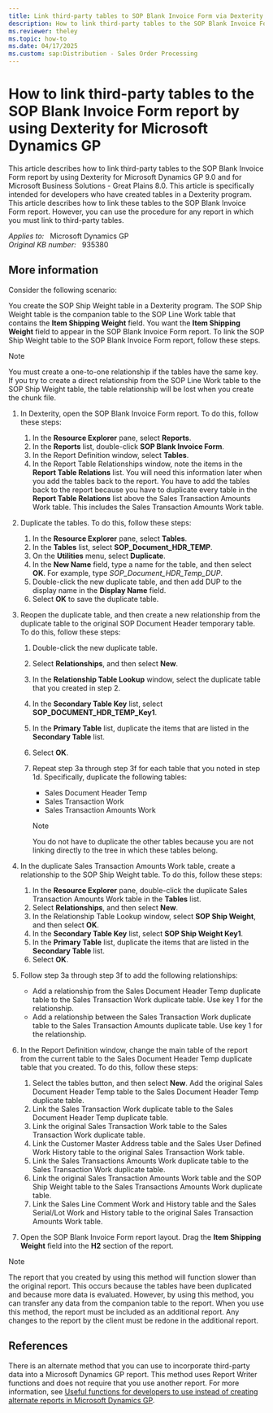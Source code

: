 ```yaml
---
title: Link third-party tables to SOP Blank Invoice Form via Dexterity
description: How to link third-party tables to the SOP Blank Invoice Form report by using Dexterity for Microsoft Dynamics GP.
ms.reviewer: theley
ms.topic: how-to
ms.date: 04/17/2025
ms.custom: sap:Distribution - Sales Order Processing
---
```

# How to link third-party tables to the SOP Blank Invoice Form report by using Dexterity for Microsoft Dynamics GP

This article describes how to link third-party tables to the SOP Blank Invoice Form report by using Dexterity for Microsoft Dynamics GP 9.0 and for Microsoft Business Solutions - Great Plains 8.0. This article is specifically intended for developers who have created tables in a Dexterity program. This article describes how to link these tables to the SOP Blank Invoice Form report. However, you can use the procedure for any report in which you must link to third-party tables.

_Applies to:_ &nbsp; Microsoft Dynamics GP  
_Original KB number:_ &nbsp; 935380

## More information

Consider the following scenario:

You create the SOP Ship Weight table in a Dexterity program. The SOP Ship Weight table is the companion table to the SOP Line Work table that contains the **Item Shipping Weight** field. You want the **Item Shipping Weight** field to appear in the SOP Blank Invoice Form report. To link the SOP Ship Weight table to the SOP Blank Invoice Form report, follow these steps.

> [!NOTE]
> You must create a one-to-one relationship if the tables have the same key. If you try to create a direct relationship from the SOP Line Work table to the SOP Ship Weight table, the table relationship will be lost when you create the chunk file.

1. In Dexterity, open the SOP Blank Invoice Form report. To do this, follow these steps:

    1. In the **Resource Explorer** pane, select **Reports**.
    2. In the **Reports** list, double-click **SOP Blank Invoice Form**.
    3. In the Report Definition window, select **Tables**.
    4. In the Report Table Relationships window, note the items in the **Report Table Relations** list. You will need this information later when you add the tables back to the report. You have to add the tables back to the report because you have to duplicate every table in the **Report Table Relations** list above the Sales Transaction Amounts Work table. This includes the Sales Transaction Amounts Work table.

2. Duplicate the tables. To do this, follow these steps:

    1. In the **Resource Explorer** pane, select **Tables**.
    2. In the **Tables** list, select **SOP_Document_HDR_TEMP**.
    3. On the **Utilities** menu, select **Duplicate**.
    4. In the **New Name** field, type a name for the table, and then select **OK**. For example, type *SOP_Document_HDR_Temp_DUP*.
    5. Double-click the new duplicate table, and then add DUP to the display name in the **Display Name** field.
    6. Select **OK** to save the duplicate table.

3. Reopen the duplicate table, and then create a new relationship from the duplicate table to the original SOP Document Header temporary table. To do this, follow these steps:

    1. Double-click the new duplicate table.
    2. Select **Relationships**, and then select **New**.
    3. In the **Relationship Table Lookup** window, select the duplicate table that you created in step 2.
    4. In the **Secondary Table Key** list, select **SOP_DOCUMENT_HDR_TEMP_Key1**.
    5. In the **Primary Table** list, duplicate the items that are listed in the **Secondary Table** list.
    6. Select **OK**.
    7. Repeat step 3a through step 3f for each table that you noted in step 1d. Specifically, duplicate the following tables:

       - Sales Document Header Temp
       - Sales Transaction Work
       - Sales Transaction Amounts Work

       > [!NOTE]
       > You do not have to duplicate the other tables because you are not linking directly to the tree in which these tables belong.

4. In the duplicate Sales Transaction Amounts Work table, create a relationship to the SOP Ship Weight table. To do this, follow these steps:

    1. In the **Resource Explorer** pane, double-click the duplicate Sales Transaction Amounts Work table in the **Tables** list.
    2. Select **Relationships**, and then select **New**.
    3. In the Relationship Table Lookup window, select **SOP Ship Weight**, and then select **OK**.
    4. In the **Secondary Table Key** list, select **SOP Ship Weight Key1**.
    5. In the **Primary Table** list, duplicate the items that are listed in the **Secondary Table** list.
    6. Select **OK**.

5. Follow step 3a through step 3f to add the following relationships:

   - Add a relationship from the Sales Document Header Temp duplicate table to the Sales Transaction Work duplicate table. Use key 1 for the relationship.
   - Add a relationship between the Sales Transaction Work duplicate table to the Sales Transaction Amounts duplicate table. Use key 1 for the relationship.

6. In the Report Definition window, change the main table of the report from the current table to the Sales Document Header Temp duplicate table that you created. To do this, follow these steps:

    1. Select the tables button, and then select **New**. Add the original Sales Document Header Temp table to the Sales Document Header Temp duplicate table.
    2. Link the Sales Transaction Work duplicate table to the Sales Document Header Temp duplicate table.
    3. Link the original Sales Transaction Work table to the Sales Transaction Work duplicate table.
    4. Link the Customer Master Address table and the Sales User Defined Work History table to the original Sales Transaction Work table.
    5. Link the Sales Transactions Amounts Work duplicate table to the Sales Transaction Work duplicate table.
    6. Link the original Sales Transaction Amounts Work table and the SOP Ship Weight table to the Sales Transactions Amounts Work duplicate table.
    7. Link the Sales Line Comment Work and History table and the Sales Serial/Lot Work and History table to the original Sales Transaction Amounts Work table.

7. Open the SOP Blank Invoice Form report layout. Drag the **Item Shipping Weight** field into the **H2** section of the report.

> [!NOTE]
> The report that you created by using this method will function slower than the original report. This occurs because the tables have been duplicated and because more data is evaluated. However, by using this method, you can transfer any data from the companion table to the report. When you use this method, the report must be included as an additional report. Any changes to the report by the client must be redone in the additional report.

## References

There is an alternate method that you can use to incorporate third-party data into a Microsoft Dynamics GP report. This method uses Report Writer functions and does not require that you use another report. For more information, see [Useful functions for developers to use instead of creating alternate reports in Microsoft Dynamics GP](https://support.microsoft.com/topic/useful-functions-for-developers-to-use-instead-of-creating-alternate-reports-in-microsoft-dynamics-gp-ad87080c-b0ee-ca4d-2d79-db808b019190).
